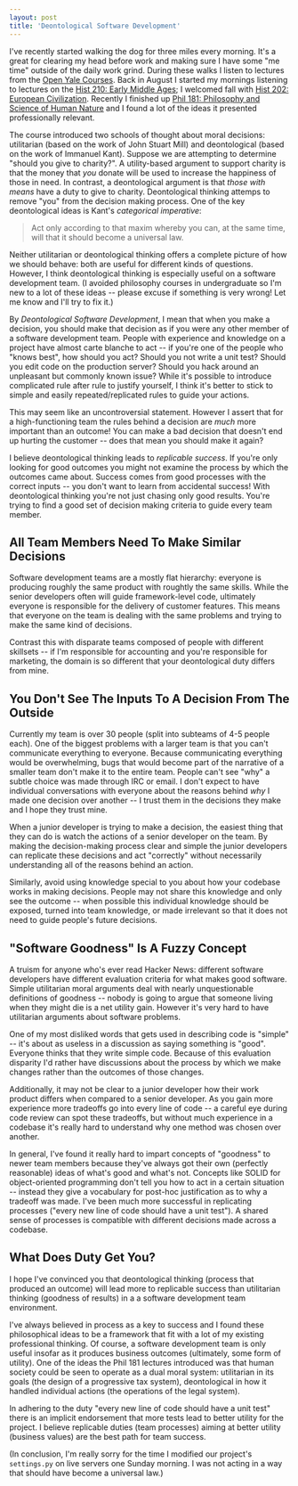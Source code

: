 ```yaml
---
layout: post
title: 'Deontological Software Development'
---
```


I've recently started walking the dog for three miles every morning.  It's a great for clearing my head before work and making sure I have some "me time" outside of the daily work grind.  During these walks I listen to lectures from the [Open Yale Courses](http://oyc.yale.edu/).  Back in August I started my mornings listening to lectures on the [Hist 210: Early Middle Ages](http://oyc.yale.edu/history/hist-210); I welcomed fall with [Hist 202: European Civilization](http://oyc.yale.edu/history/hist-202).  Recently I finished up [Phil 181: Philosophy and Science of Human Nature](http://oyc.yale.edu/philosophy/phil-181) and I found a lot of the ideas it presented professionally relevant.

The course introduced two schools of thought about moral decisions: utilitarian (based on the work of John Stuart Mill) and deontological (based on the work of Immanuel Kant).  Suppose we are attempting to determine "should you give to charity?".  A utility-based argument to support charity is that the money that *you* donate will be used to increase the happiness of those in need.  In contrast, a deontological argument is that *those with means* have a duty to give to charity.  Deontological thinking attemps to remove "you" from the decision making process.  One of the key deontological ideas is Kant's _categorical imperative_:

> Act only according to that maxim whereby you can, at the same time, will that it should become a universal law.

Neither utilitarian or deontological thinking offers a complete picture of how we should behave: both are useful for different kinds of questions.  However, I think deontological thinking is especially useful on a software development team.  (I avoided philosophy courses in undergraduate so I'm new to a lot of these ideas -- please excuse if something is very wrong!  Let me know and I'll try to fix it.)

By _Deontological Software Development_, I mean that when you make a decision, you should make that decision as if you were any other member of a software development team.  People with experience and knowledge on a project have almost carte blanche to act -- if you're one of the people who "knows best", how should you act?  Should you not write a unit test?  Should you edit code on the production server?  Should you hack around an unpleasant but commonly known issue?  While it's possible to introduce complicated rule after rule to justify yourself, I think it's better to stick to simple and easily repeated/replicated rules to guide your actions.

This may seem like an uncontroversial statement.  However I assert that for a high-functioning team the rules behind a decision are *much* more important than an outcome!  You can make a bad decision that doesn't end up hurting the customer -- does that mean you should make it again?

I believe deontological thinking leads to *replicable success*.  If you're only looking for good outcomes you might not examine the process by which the outcomes came about.  Success comes from good processes with the correct inputs -- you don't want to learn from accidental success!  With deontological thinking you're not just chasing only good results.  You're trying to find a good set of decision making criteria to guide every team member.

## All Team Members Need To Make Similar Decisions

Software development teams are a mostly flat hierarchy: everyone is producing roughly the same product with roughtly the same skills.  While the senior developers often will guide framework-level code, ultimately everyone is responsible for the delivery of customer features.  This means that everyone on the team is dealing with the same problems and trying to make the same kind of decisions.

Contrast this with disparate teams composed of people with different skillsets -- if I'm responsible for accounting and you're responsible for marketing, the domain is so different that your deontological duty differs from mine.

## You Don't See The Inputs To A Decision From The Outside

Currently my team is over 30 people (split into subteams of 4-5 people each).  One of the biggest problems with a larger team is that you can't communicate everything to everyone.  Because communicating everything would be overwhelming, bugs that would become part of the narrative of a smaller team don't make it to the entire team.  People can't see "why" a subtle choice was made through IRC or email.  I don't expect to have individual conversations with everyone about the reasons behind *why* I made one decision over another -- I trust them in the decisions they make and I hope they trust mine.

When a junior developer is trying to make a decision, the easiest thing that they can do is watch the actions of a senior developer on the team.  By making the decision-making process clear and simple the junior developers can replicate these decisions and act "correctly" without necessarily understanding all of the reasons behind an action.

Similarly, avoid using knowledge special to you about how your codebase works in making decisions.  People may not share this knowledge and only see the outcome -- when possible this individual knowledge should be exposed, turned into team knowledge, or made irrelevant so that it does not need to guide people's future decisions.

## "Software Goodness" Is A Fuzzy Concept

A truism for anyone who's ever read Hacker News: different software developers have different evaluation criteria for what makes good software.  Simple utilitarian moral arguments deal with nearly unquestionable definitions of goodness -- nobody is going to argue that someone living when they might die is a net utility gain.  However it's very hard to have utilitarian arguments about software problems.

One of my most disliked words that gets used in describing code is "simple" -- it's about as useless in a discussion as saying something is "good".  Everyone thinks that they write simple code.  Because of this evaluation disparity I'd rather have discussions about the process by which we make changes rather than the outcomes of those changes.

Additionally, it may not be clear to a junior developer how their work product differs when compared to a senior developer.  As you gain more experience more tradeoffs go into every line of code -- a careful eye during code review can spot these tradeoffs, but without much experience in a codebase it's really hard to understand why one method was chosen over another.

In general, I've found it really hard to impart concepts of "goodness" to newer team members because they've always got their own (perfectly reasonable) ideas of what's good and what's not.  Concepts like SOLID for object-oriented programming don't tell you how to act in a certain situation -- instead they give a vocabulary for post-hoc justification as to why a tradeoff was made.  I've been much more successful in replicating processes ("every new line of code should have a unit test").  A shared sense of processes is compatible with different decisions made across a codebase.

## What Does Duty Get You?

I hope I've convinced you that deontological thinking (process that produced an outcome) will lead more to replicable success than utilitarian thinking (goodness of results) in a a software development team environment.

I've always believed in process as a key to success and I found these philosophical ideas to be a framework that fit with a lot of my existing professional thinking.  Of course, a software development team is only useful insofar as it produces business outcomes (ultimately, some form of utility).  One of the ideas the Phil 181 lectures introduced was that human society could be seen to operate as a dual moral system: utilitarian in its goals (the design of a progressive tax system), deontological in how it handled individual actions (the operations of the legal system).

In adhering to the duty "every new line of code should have a unit test" there is an implicit endorsement that more tests lead to better utility for the project.  I believe replicable duties (team processes) aiming at better utility (business values) are the best path for team success.

(In conclusion, I'm really sorry for the time I modified our project's `settings.py` on live servers one Sunday morning.  I was not acting in a way that should have become a universal law.)
